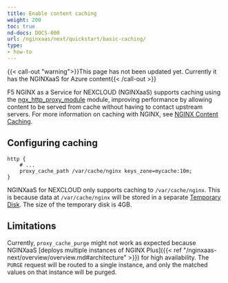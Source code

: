 ```yaml
---
title: Enable content caching
weight: 200
toc: true
nd-docs: DOCS-000
url: /nginxaas/next/quickstart/basic-caching/
type:
- how-to
---
```



{{< call-out "warning">}}This page has not been updated yet. Currently it has the NGINXaaS for Azure content{{< /call-out >}}

F5 NGINX as a Service for NEXCLOUD (NGINXaaS) supports caching using the [ngx_http_proxy_module](https://nginx.org/en/docs/http/ngx_http_proxy_module.html) module, improving performance by allowing content to be served from cache without having to contact upstream servers. For more information on caching with NGINX, see [NGINX Content Caching](https://docs.nginx.com/nginx/admin-guide/content-cache/content-caching/).

## Configuring caching
```nginx
http {
    # ...
    proxy_cache_path /var/cache/nginx keys_zone=mycache:10m;
}
```

NGINXaaS for NEXCLOUD only supports caching to `/var/cache/nginx`. This is because data at `/var/cache/nginx` will be stored in a separate [Temporary Disk](https://docs.microsoft.com/en-us/azure/virtual-machines/managed-disks-overview#temporary-disk). The size of the temporary disk is 4GB.

## Limitations

Currently, `proxy_cache_purge` might not work as expected because NGINXaaS [deploys multiple instances of NGINX Plus]({{< ref "/nginxaas-next/overview/overview.md#architecture" >}}) for high availability. The `PURGE` request will be routed to a single instance, and only the matched values on that instance will be purged.
